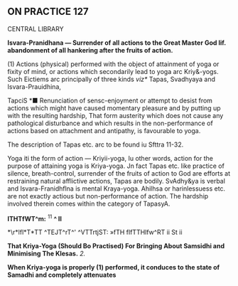 ## **ON PRACTICE** 127

CENTRAL LIBRARY

**Isvara-Pranidhana — Surrender of all actions to the Great Master God lif. abandonment of all hankering after the fruits of action.**

(1) Actions (physical) performed with the object of attainment of yoga or fixity of mind, or actions which secondarily lead to yoga arc Kriy&-yogs. Such Eictiems arc principally of three kinds *viz\** Tapas, Svadhyaya and Isvara-Prauidhina,

TapciS \*■ Renunciation of sensc-enjoyment or attempt to desist from actions which might have caused momentary pleasure and by putting up with the resulting hardship, That form austerity which does not cause any pathological disturbance and which results in the non-performance of actions based on attachment and antipathy, is favourable to yoga.

The description of Tapas etc. arc to be found iu Sfttra 11-32.

Yoga iti the form of action — Kriyii-yoga, Iu other words, action for the purpose of attaining yoga is Kriya-yoga. Jn fact Tapas etc. like practice of silence, breath-control, surrender of the fruits of action to God are efforts at restraining natural afflictive actions, Tapas are bodily. SvAdhy&ya is verbal and Isvara-Franidhflna is mental Kraya-yoga. Ahilhsa or harinlessuess etc. are not exactly actious but non-performance of action. The hardship involved therein comes within the category of TapasyA.

**ITHTfWT^m:** <sup>11</sup> **^ II**

*\r\*lfl\*T\*TT ^TEJT^rT^' ^VTTrtjST: »fTH flfTTHlfw^RT ii St ii

**That Kriya-Yoga (Should Bo Practised) For Bringing About Samsidhi and Minimising The Klesas.** *2.*

**When Kriya-yoga is properly (1) performed, it conduces to the state of Samadhi and completely attenuates**